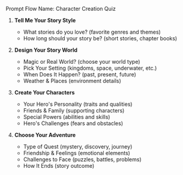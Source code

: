 Prompt Flow Name: Character Creation Quiz

1. **Tell Me Your Story Style**

   - What stories do you love? (favorite genres and themes)
   - How long should your story be? (short stories, chapter books)

2. **Design Your Story World**

   - Magic or Real World? (choose your world type)
   - Pick Your Setting (kingdoms, space, underwater, etc.)
   - When Does It Happen? (past, present, future)
   - Weather & Places (environment details)

3. **Create Your Characters**

   - Your Hero's Personality (traits and qualities)
   - Friends & Family (supporting characters)
   - Special Powers (abilities and skills)
   - Hero's Challenges (fears and obstacles)

4. **Choose Your Adventure**
   - Type of Quest (mystery, discovery, journey)
   - Friendship & Feelings (emotional elements)
   - Challenges to Face (puzzles, battles, problems)
   - How It Ends (story outcome)
